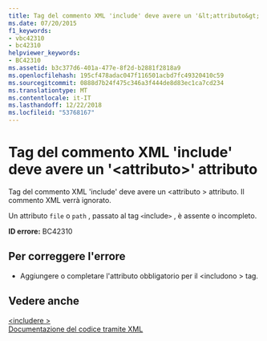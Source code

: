 ```yaml
---
title: Tag del commento XML 'include' deve avere un '&lt;attributo&gt;' attributo
ms.date: 07/20/2015
f1_keywords:
- vbc42310
- bc42310
helpviewer_keywords:
- BC42310
ms.assetid: b3c377d6-401a-477e-8f2d-b2881f2818a9
ms.openlocfilehash: 195cf478adac047f116501acbd7fc49320410c59
ms.sourcegitcommit: 0888d7b24f475c346a3f444de8d83ec1ca7cd234
ms.translationtype: MT
ms.contentlocale: it-IT
ms.lasthandoff: 12/22/2018
ms.locfileid: "53768167"
---
```

# <a name="xml-comment-tag-include-must-have-a-ltattributegt-attribute"></a>Tag del commento XML 'include' deve avere un '&lt;attributo&gt;' attributo
Tag del commento XML 'include' deve avere un \<attributo > attributo. Il commento XML verrà ignorato.  
  
 Un attributo `file` o `path` , passato al tag `<`include`>` , è assente o incompleto.  
  
 **ID errore:** BC42310  
  
## <a name="to-correct-this-error"></a>Per correggere l'errore  
  
-   Aggiungere o completare l'attributo obbligatorio per il \<includono > tag.  
  
## <a name="see-also"></a>Vedere anche  
 [\<includere >](../../visual-basic/language-reference/xmldoc/include.md)  
 [Documentazione del codice tramite XML](../../visual-basic/programming-guide/program-structure/documenting-your-code-with-xml.md)
